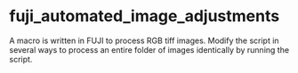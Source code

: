 # fuji_automated_image_adjustments
A macro is written in FUJI to process RGB tiff images. Modify the script in several ways to process an entire folder of images identically by running the script.
